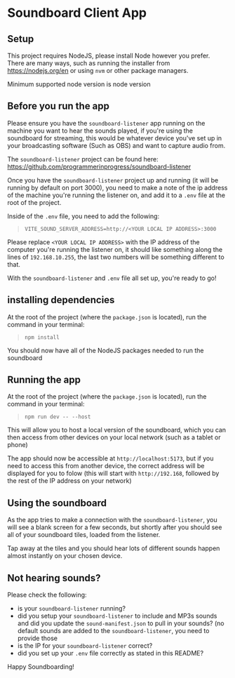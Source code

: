 # Soundboard Client App

## Setup

This project requires NodeJS, please install Node however you prefer. There are many ways, such as running the installer from https://nodejs.org/en or using `nvm` or other package managers.

Minimum supported node version is node version

## Before you run the app

Please ensure you have the `soundboard-listener` app running on the machine you want to hear the sounds played, if you're using the soundboard for streaming, this would be whatever device you've set up in your broadcasting software (Such as OBS) and want to capture audio from.

The `soundboard-listener` project can be found here:
https://github.com/programmerinprogress/soundboard-listener

Once you have the `soundboard-listener` project up and running (it will be running by default on port 3000), you need to make a note of the ip address of the machine you're running the listener on, and add it to a `.env` file at the root of the project.

Inside of the `.env` file, you need to add the following:

> `VITE_SOUND_SERVER_ADDRESS=http://<YOUR LOCAL IP ADDRESS>:3000`

Please replace `<YOUR LOCAL IP ADDRESS>` with the IP address of the computer you're running the listener on, it should like something along the lines of `192.168.10.255`, the last two numbers will be something different to that.

With the `soundboard-listener` and `.env` file all set up, you're ready to go!

## installing dependencies

At the root of the project (where the `package.json` is located), run the command in your terminal:

> `npm install`

You should now have all of the NodeJS packages needed to run the soundboard

## Running the app

At the root of the project (where the `package.json` is located), run the command in your terminal:

> `npm run dev -- --host`

This will allow you to host a local version of the soundboard, which you can then access from other devices on your local network (such as a tablet or phone)

The app should now be accessible at `http://localhost:5173`, but if you need to access this from another device, the correct address will be displayed for you to folow (this will start with `http://192.168`, followed by the rest of the IP address on your network)

## Using the soundboard

As the app tries to make a connection with the `soundboard-listener`, you will see a blank screen for a few seconds, but shortly after you should see all of your soundboard tiles, loaded from the listener.

Tap away at the tiles and you should hear lots of different sounds happen almost instantly on your chosen device.

## Not hearing sounds?

Please check the following:

- is your `soundboard-listener` running?
- did you setup your `soundboard-listener` to include and MP3s sounds and did you update the `sound-manifest.json` to pull in your sounds? (no default sounds are added to the `soundboard-listener`, you need to provide those
- is the IP for your `soundboard-listener` correct?
- did you set up your `.env` file correctly as stated in this README?

Happy Soundboarding!
